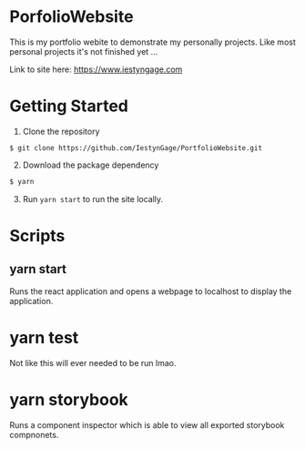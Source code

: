 # PorfolioWebsite
This is my portfolio webite to demonstrate my personally projects. Like most personal projects it's not finished yet ...

Link to site here: https://www.iestyngage.com
# Getting Started

1. Clone the repository
```
$ git clone https://github.com/IestynGage/PortfolioWebsite.git
```
2. Download the package dependency 
```bash
$ yarn
```
3.  Run `yarn start` to run the site locally.

# Scripts

## yarn start

Runs the react application and opens a webpage to localhost to display the application.

# yarn test

Not like this will ever needed to be run lmao.

# yarn storybook

Runs a component inspector which is able to view all exported storybook compnonets.
